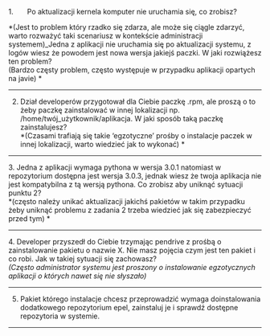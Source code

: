 1.       Po aktualizacji kernela komputer nie uruchamia się, co zrobisz?

*(Jest to problem który rzadko się zdarza, ale może się ciągle zdarzyć, warto rozważyć taki scenariusz w kontekście administracji systemem)_Jedna z aplikacji nie uruchamia się po aktualizacji systemu, z logów wiesz że powodem jest nowa wersja jakiejś paczki. W jaki rozwiążesz ten problem?  
(Bardzo częsty problem, często występuje w przypadku aplikacji opartych na javie) *
___  
  
2. Dział developerów przygotował dla Ciebie paczkę .rpm, ale proszą o to żeby paczkę zainstalować w innej lokalizacji np. /home/twój_użytkownik/aplikacja. W jaki sposób taką paczkę zainstalujesz?  
*(Czasami trafiają się takie ‘egzotyczne’ prośby o instalacje paczek w innej lokalizacji, warto wiedzieć jak to wykonać) *
____

3. Jedna z aplikacji wymaga pythona w wersja 3.0.1 natomiast w repozytorium dostępna jest wersja 3.0.3, jednak wiesz że twoja aplikacja nie jest kompatybilna z tą wersją pythona. Co zrobisz aby uniknąć sytuacji punktu 2?  
*(często należy unikać aktualizacji jakichś pakietów w takim przypadku żeby uniknąć problemu z zadania 2 trzeba wiedzieć jak się zabezpieczyć przed tym) *
____

4. Developer przyszedł do Ciebie trzymając pendrive z prośbą o zainstalowanie pakietu o nazwie X. Nie masz pojęcia czym jest ten pakiet i co robi. Jak w takiej sytuacji się zachowasz?  
_(Często administrator systemu jest proszony o instalowanie egzotycznych aplikacji o których nawet się nie słyszało)_
___

5. Pakiet którego instalacje chcesz przeprowadzić wymaga doinstalowania dodatkowego repozytorium epel, zainstaluj je i sprawdź dostępne repozytoria w systemie.
   
___


